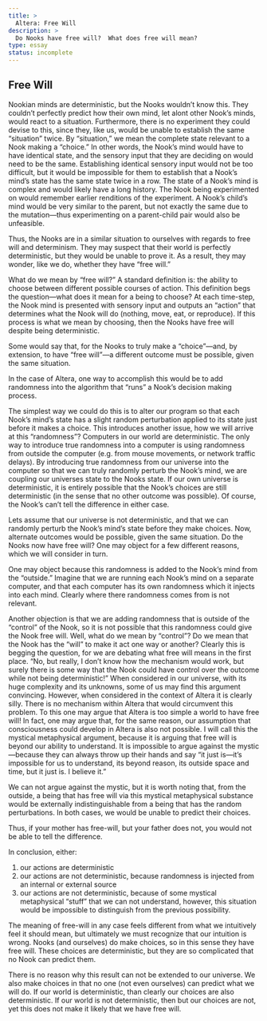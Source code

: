 ```yaml
---
title: >
  Altera: Free Will
description: >
  Do Nooks have free will?  What does free will mean?
type: essay
status: incomplete
---
```


## Free Will

Nookian minds are deterministic, but the Nooks wouldn’t know this. They couldn’t perfectly predict how their own mind, let alont other Nook’s minds, would react to a situation.  Furthermore, there is no experiment they could devise to this, since they, like us, would be unable to establish the same “situation” twice.  By “situation,” we mean the complete state relevant to a Nook making a “choice.”  In other words, the Nook’s mind would have to have identical state, and the sensory input that they are deciding on would need to be the same.  Establishing identical sensory input would not be too difficult, but it would be impossible for them to establish that a Nook’s mind’s state has the same state twice in a row.  The state of a Nook’s mind is complex and would likely have a long history.  The Nook being experimented on would remember earlier renditions of the experiment.  A Nook’s child’s mind would be very similar to the parent, but not exactly the same due to the mutation—thus experimenting on a parent-child pair would also be unfeasible.

Thus, the Nooks are in a similar situation to ourselves with regards to free will and determinism.  They may suspect that their world is perfectly deterministic, but they would be unable to prove it.  As a result, they may wonder, like we do, whether they have “free will.”

What do we mean by “free will?”  A standard definition is: the ability to choose between different possible courses of action.  This definition begs the question—what does it mean for a being to choose?  At each time-step, the Nook mind is presented with sensory input and outputs an “action” that determines what the Nook will do (nothing, move, eat, or reproduce).  If this process is what we mean by choosing, then the Nooks have free will despite being deterministic.

Some would say that, for the Nooks to truly make a “choice”—and, by extension, to have “free will”—a different outcome must be possible, given the same situation.

In the case of Altera, one way to accomplish this would be to add randomness into the algorithm that “runs” a Nook’s decision making process.

The simplest way we could do this is to alter our program so that each Nook’s mind’s state has a slight random perturbation applied to its state just before it makes a choice.  This introduces another issue, how we will arrive at this “randomness”?  Computers in our world are deterministic.  The only way to introduce true randomness into a computer is using randomness from outside the computer (e.g. from mouse movements, or network traffic delays).  By introducing true randomness from our universe into the computer so that we can truly randomly perturb the Nook’s mind, we are coupling our universes state to the Nooks state.  If our own universe is deterministic, it is entirely possible that the Nook’s choices are still deterministic (in the sense that no other outcome was possible).  Of course, the Nook’s can’t tell the difference in either case.

Lets assume that our universe is not deterministic, and that we can randomly perturb the Nook’s mind’s state before they make choices.  Now, alternate outcomes would be possible, given the same situation.  Do the Nooks now have free will?  One may object for a few different reasons, which we will consider in turn.

One may object because this randomness is added to the Nook’s mind from the “outside.”  Imagine that we are running each Nook’s mind on a separate computer, and that each computer has its own randomness which it injects into each mind.  Clearly where there randomness comes from is not relevant.

Another objection is that we are adding randomness that is outside of the “control” of the Nook, so it is not possible that this randomness could give the Nook free will.  Well, what do we mean by “control”?  Do we mean that the Nook has the “will” to make it act one way or another?  Clearly this is begging the question, for we are debating what free will means in the first place.  “No, but really, I don’t know how the mechanism would work, but surely there is some way that the Nook could have control over the outcome while not being deterministic!”  When considered in our universe, with its huge complexity and its unknowns, some of us may find this argument convincing.  However, when considered in the context of Altera it is clearly silly.  There is no mechanism within Altera that would circumvent this problem.  To this one may argue that Altera is too simple a world to have free will!  In fact, one may argue that, for the same reason, our assumption that consciousness could develop in Altera is also not possible.  I will call this the mystical metaphysical argument, because it is arguing that free will is beyond our ability to understand.  It is impossible to argue against the mystic—because they can always throw up their hands and say “it just is—it’s impossible for us to understand, its beyond reason, its outside space and time, but it just is.  I believe it.”

We can not argue against the mystic, but it is worth noting that, from the outside, a being that has free will via this mystical metaphysical substance would be externally indistinguishable from a being that has the random perturbations.  In both cases, we would be unable to predict their choices.

Thus, if your mother has free-will, but your father does not, you would not be able to tell the difference.

In conclusion, either:

1. our actions are deterministic
2. our actions are not deterministic, because randomness is injected from an internal or external source
3. our actions are not deterministic, because of some mystical metaphysical “stuff” that we can not understand, however, this situation would be impossible to distinguish from the previous possibility.

The meaning of free-will in any case feels different from what we intuitively feel it should mean, but ultimately we must recognize that our intuition is wrong.  Nooks (and ourselves) do make choices, so in this sense they have free will.  These choices are deterministic, but they are so complicated that no Nook can predict them.

There is no reason why this result can not be extended to our universe.  We also make choices in that no one (not even ourselves) can predict what we will do.  If our world is deterministic, than clearly our choices are also deterministic.  If our world is not deterministic, then but our choices are not, yet this does not make it likely that we have free will.
